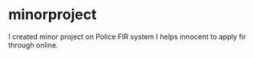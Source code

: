 # minorproject
I created minor project on Police FIR system 
I helps innocent to apply fir through online.
